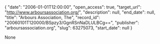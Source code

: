 {
  "date": "2006-01-01T12:00:00", 
  "open_access": true, 
  "target_url": "http://www.arboursassociation.org/", 
  "description": null, 
  "end_date": null, 
  "title": "Arbours Association, The", 
  "record_id": "20060101T120000/BSpzy3/GgnRSnNaDLULBCg==", 
  "publisher": "arboursassociation.org", 
  "slug": 63275073, 
  "start_date": null
}

None